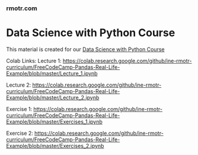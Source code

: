 ### rmotr.com
# Data Science with Python Course

This material is created for our [Data Science with Python Course](https://rmotr.com/data-science-python-course)

Colab Links:
 Lecture 1:
 https://colab.research.google.com/github/ine-rmotr-curriculum/FreeCodeCamp-Pandas-Real-Life-Example/blob/master/Lecture_1.ipynb
 
 Lecture 2:
 https://colab.research.google.com/github/ine-rmotr-curriculum/FreeCodeCamp-Pandas-Real-Life-Example/blob/master/Lecture_2.ipynb
 
 Exercise 1:
 https://colab.research.google.com/github/ine-rmotr-curriculum/FreeCodeCamp-Pandas-Real-Life-Example/blob/master/Exercises_1.ipynb
 
 Exercise 2:
 https://colab.research.google.com/github/ine-rmotr-curriculum/FreeCodeCamp-Pandas-Real-Life-Example/blob/master/Exercises_2.ipynb

